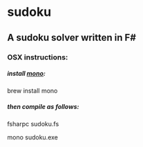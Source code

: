 # sudoku

## A sudoku solver written in F#

### OSX instructions:

##### install [mono](http://www.mono-project.com):

brew install mono

##### then compile as follows:

fsharpc sudoku.fs

mono sudoku.exe
